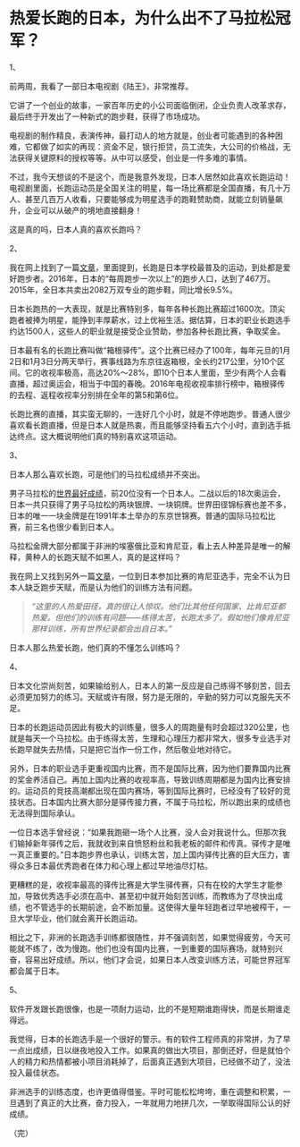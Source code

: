 # 热爱长跑的日本，为什么出不了马拉松冠军？

1、

前两周，我看了一部日本电视剧《陆王》，非常推荐。

它讲了一个创业的故事，一家百年历史的小公司面临倒闭，企业负责人改革求存，最后终于开发出了一种新式的跑步鞋，获得了市场成功。

电视剧的制作精良，表演传神，最打动人的地方就是，创业者可能遇到的各种困难，它都做了如实的再现：资金不足，银行拒贷，员工流失，大公司的价格战，无法获得关键原料的授权等等。从中可以感受，创业是一件多难的事情。

不过，我今天想谈的不是这个，而是我意外发现，日本人居然如此喜欢长跑运动！电视剧里面，长跑运动员是全国关注的明星，每一场比赛都是全国直播，有几十万人、甚至几百万人收看，只要能够成为明星选手的跑鞋赞助商，就能立刻销量飙升，企业可以从破产的境地直接翻身！

这是真的吗，日本人真的喜欢长跑吗？

2、

我在网上找到了一篇[文章](https://m.sohu.com/n/495879757/)，里面提到，长跑是日本学校最普及的运动，到处都是爱好跑步者。2016年，日本的“每周跑步一次以上”的跑步人口，达到了467万。2015年，全日本共卖出2082万双专业的跑步鞋，同比增长9.5%。

日本长跑热的一大表现，就是比赛特别多，每年各种长跑比赛超过1600次。顶尖跑者被捧为明星，能挣到丰厚薪水，过上优裕生活。据估算，日本的职业长跑选手约达1500人，这些人的职业就是接受企业赞助，参加各种长跑比赛，争取奖金。

日本最有名的长跑比赛叫做“箱根驿传”。这个比赛已经办了100年，每年元旦的1月2日和1月3日分两天举行，赛事线路为东京往返箱根，全长约217公里，分10个区间。它的收视率极高，高达20%～28%，即10个日本人里面，至少有两个人会看直播，超过奥运会，相当于中国的春晚。2016年电视收视率排行榜中，箱根驿传的去程、返程收视率分别排在全年的第5和第6位。

长跑比赛的直播，其实蛮无聊的，一连好几个小时，就是不停地跑步。普通人很少喜欢看长跑直播，但是日本人就是热衷，而且能够坚持看五六个小时，直到选手抵达终点。这大概说明他们真的特别喜欢这项运动。

3、

日本人那么喜欢长跑，可是他们的马拉松成绩并不突出。

男子马拉松的[世界最好成绩](https://zh.wikipedia.org/wiki/%E9%A9%AC%E6%8B%89%E6%9D%BE#%E4%B8%96%E7%95%8C%E6%AD%B7%E5%B9%B4%E5%89%8D20%E5%90%8D%EF%BC%88%E5%8F%96%E5%80%8B%E4%BA%BA%E6%9C%80%E4%BD%B3%E6%88%90%E7%B8%BE%EF%BC%89)，前20位没有一个日本人。二战以后的18次奥运会，日本一共只获得了男子马拉松的两块银牌、一块铜牌。世界田径锦标赛也差不多，日本的唯一一块金牌是在1991年本土举办的东京世锦赛。普通的国际马拉松比赛，前三名也很少看到日本人。

马拉松金牌大部分都属于非洲的埃塞俄比亚和肯尼亚，看上去人种差异是唯一的解释，黄种人的长跑天赋不如黑人，真的是这样吗？

我在网上又找到另外一篇[文章](https://zhuanlan.zhihu.com/p/28575730)，一位到日本参加比赛的肯尼亚选手，完全不认为日本人缺乏跑步天赋，而是认为他们的训练方法有问题。

> _“这里的人热爱田径，真的很让人惊叹。他们比其他任何国家、比肯尼亚都热爱。但他们的训练有问题——练得太苦，长跑太多了。假如他们像肯尼亚那样训练，所有世界纪录都会出自日本。”_

日本人那么热爱长跑，他们真的不懂怎么训练吗？

4、

日本文化崇尚刻苦，如果输给别人，日本人的第一反应是自己练得不够刻苦，回去必须更加努力的练习。天赋或许有限，努力是无限的，辛勤的努力可以克服先天不足。

日本的长跑运动员因此有极大的训练量，很多人的周跑量有时会超过320公里，也就是每天一个马拉松。由于练得太苦，生理和心理压力都非常大，很多专业选手对长跑早就失去热情，只是把它当作一份工作，然后敬业地对待它。

另外，日本的职业选手更重视国内比赛，而不是国际比赛，因为他们要靠国内比赛的奖金养活自己。再加上国内比赛的收视率高，导致训练周期都是为国内比赛安排的。运动员的竞技高潮都出现在国内赛场，等到国际比赛时，已经没有了较好的竞技状态。日本国内比赛大部分是驿传接力赛，不属于马拉松，所以跑出来的成绩也无法得到国际承认。

一位日本选手曾经说：“如果我跑砸一场个人比赛，没人会对我说什么。但那次我们输掉新年驿传之后，我就收到来自愤怒粉丝和我老板的邮件和传真。驿传才是唯一真正重要的。”日本跑步界也承认，训练太苦，加上国内驿传比赛的巨大压力，害得众多日本最优秀跑者在体力和心理上都过早地油尽灯枯。

更糟糕的是，收视率最高的驿传比赛是大学生驿传赛，只有在校的大学生才能参加，导致优秀选手必须在高中、甚至初中就开始刻苦训练，而教练为了尽快出成绩，也不管选手的长期前途，会不断加量。这使得大量年轻跑者过早地被榨干，一旦大学毕业，他们就会离开长跑运动。

相比之下，非洲的长跑选手训练都很随性，并不强调刻苦，如果觉得疲劳，今天可能就不练了，改为慢跑。他们也没有国内比赛，一到重要的国际赛场，就特别兴奋，容易出好成绩。所以，他们才会说，如果日本人改变训练方法，可能世界冠军都会属于日本。

5、

软件开发跟长跑很像，也是一项耐力运动，比的不是短期谁跑得快，而是长期谁走得远。

我觉得，日本的长跑选手是一个很好的警示。有的软件工程师真的非常拼，为了早一点出成绩，日以继夜地投入工作。如果真的做出大项目，那倒还好，但是就怕个人的精力和热情都被小项目消耗掉了，后面真正遇到大项目，已经做不动了，没法投入最佳状态。

非洲选手的训练态度，也许更值得借鉴。平时可能松松垮垮，重在调整和积累，一旦遇到了真正的大比赛，奋力投入，一年就用力地拼几次，一举取得国际公认的好成绩。

（完）
